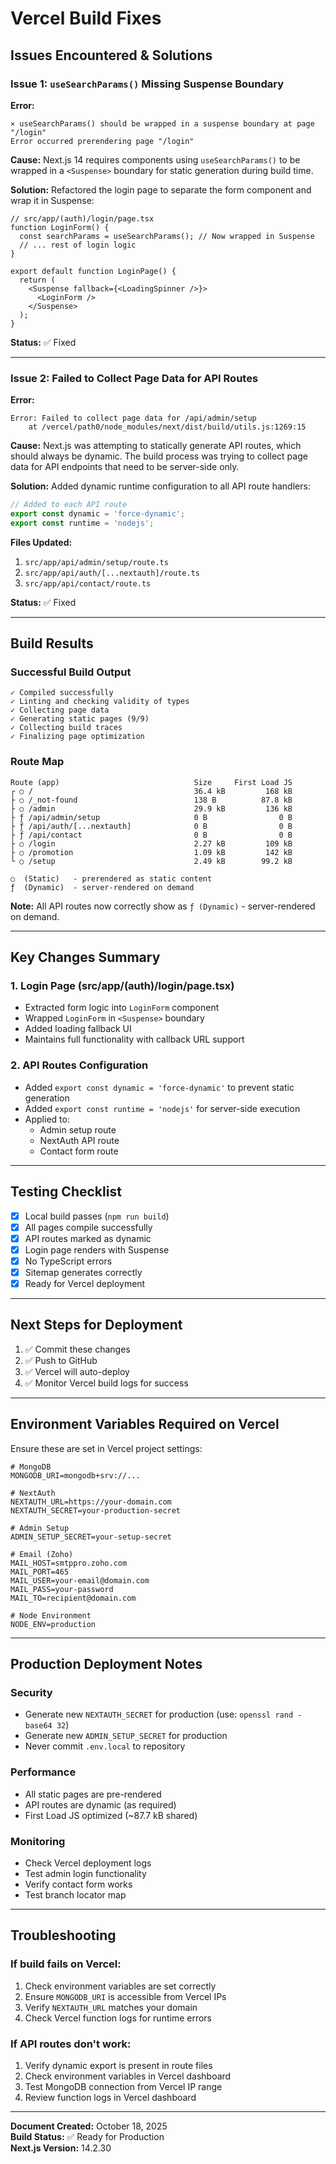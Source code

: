# Vercel Build Fixes

## Issues Encountered & Solutions

### Issue 1: `useSearchParams()` Missing Suspense Boundary

**Error:**

```
⨯ useSearchParams() should be wrapped in a suspense boundary at page "/login"
Error occurred prerendering page "/login"
```

**Cause:**
Next.js 14 requires components using `useSearchParams()` to be wrapped in a `<Suspense>` boundary for static generation during build time.

**Solution:**
Refactored the login page to separate the form component and wrap it in Suspense:

```tsx
// src/app/(auth)/login/page.tsx
function LoginForm() {
  const searchParams = useSearchParams(); // Now wrapped in Suspense
  // ... rest of login logic
}

export default function LoginPage() {
  return (
    <Suspense fallback={<LoadingSpinner />}>
      <LoginForm />
    </Suspense>
  );
}
```

**Status:** ✅ Fixed

---

### Issue 2: Failed to Collect Page Data for API Routes

**Error:**

```
Error: Failed to collect page data for /api/admin/setup
    at /vercel/path0/node_modules/next/dist/build/utils.js:1269:15
```

**Cause:**
Next.js was attempting to statically generate API routes, which should always be dynamic. The build process was trying to collect page data for API endpoints that need to be server-side only.

**Solution:**
Added dynamic runtime configuration to all API route handlers:

```typescript
// Added to each API route
export const dynamic = 'force-dynamic';
export const runtime = 'nodejs';
```

**Files Updated:**

1. `src/app/api/admin/setup/route.ts`
2. `src/app/api/auth/[...nextauth]/route.ts`
3. `src/app/api/contact/route.ts`

**Status:** ✅ Fixed

---

## Build Results

### Successful Build Output

```
✓ Compiled successfully
✓ Linting and checking validity of types
✓ Collecting page data
✓ Generating static pages (9/9)
✓ Collecting build traces
✓ Finalizing page optimization
```

### Route Map

```
Route (app)                              Size     First Load JS
┌ ○ /                                    36.4 kB         168 kB
├ ○ /_not-found                          138 B          87.8 kB
├ ○ /admin                               29.9 kB         136 kB
├ ƒ /api/admin/setup                     0 B                0 B
├ ƒ /api/auth/[...nextauth]              0 B                0 B
├ ƒ /api/contact                         0 B                0 B
├ ○ /login                               2.27 kB         109 kB
├ ○ /promotion                           1.09 kB         142 kB
└ ○ /setup                               2.49 kB        99.2 kB

○  (Static)   - prerendered as static content
ƒ  (Dynamic)  - server-rendered on demand
```

**Note:** All API routes now correctly show as `ƒ (Dynamic)` - server-rendered on demand.

---

## Key Changes Summary

### 1. Login Page (src/app/(auth)/login/page.tsx)

- Extracted form logic into `LoginForm` component
- Wrapped `LoginForm` in `<Suspense>` boundary
- Added loading fallback UI
- Maintains full functionality with callback URL support

### 2. API Routes Configuration

- Added `export const dynamic = 'force-dynamic'` to prevent static generation
- Added `export const runtime = 'nodejs'` for server-side execution
- Applied to:
  - Admin setup route
  - NextAuth API route
  - Contact form route

---

## Testing Checklist

- [x] Local build passes (`npm run build`)
- [x] All pages compile successfully
- [x] API routes marked as dynamic
- [x] Login page renders with Suspense
- [x] No TypeScript errors
- [x] Sitemap generates correctly
- [x] Ready for Vercel deployment

---

## Next Steps for Deployment

1. ✅ Commit these changes
2. ✅ Push to GitHub
3. ✅ Vercel will auto-deploy
4. ✅ Monitor Vercel build logs for success

---

## Environment Variables Required on Vercel

Ensure these are set in Vercel project settings:

```env
# MongoDB
MONGODB_URI=mongodb+srv://...

# NextAuth
NEXTAUTH_URL=https://your-domain.com
NEXTAUTH_SECRET=your-production-secret

# Admin Setup
ADMIN_SETUP_SECRET=your-setup-secret

# Email (Zoho)
MAIL_HOST=smtppro.zoho.com
MAIL_PORT=465
MAIL_USER=your-email@domain.com
MAIL_PASS=your-password
MAIL_TO=recipient@domain.com

# Node Environment
NODE_ENV=production
```

---

## Production Deployment Notes

### Security

- Generate new `NEXTAUTH_SECRET` for production (use: `openssl rand -base64 32`)
- Generate new `ADMIN_SETUP_SECRET` for production
- Never commit `.env.local` to repository

### Performance

- All static pages are pre-rendered
- API routes are dynamic (as required)
- First Load JS optimized (~87.7 kB shared)

### Monitoring

- Check Vercel deployment logs
- Test admin login functionality
- Verify contact form works
- Test branch locator map

---

## Troubleshooting

### If build fails on Vercel:

1. Check environment variables are set correctly
2. Ensure `MONGODB_URI` is accessible from Vercel IPs
3. Verify `NEXTAUTH_URL` matches your domain
4. Check Vercel function logs for runtime errors

### If API routes don't work:

1. Verify dynamic export is present in route files
2. Check environment variables in Vercel dashboard
3. Test MongoDB connection from Vercel IP range
4. Review function logs in Vercel dashboard

---

**Document Created:** October 18, 2025  
**Build Status:** ✅ Ready for Production  
**Next.js Version:** 14.2.30
